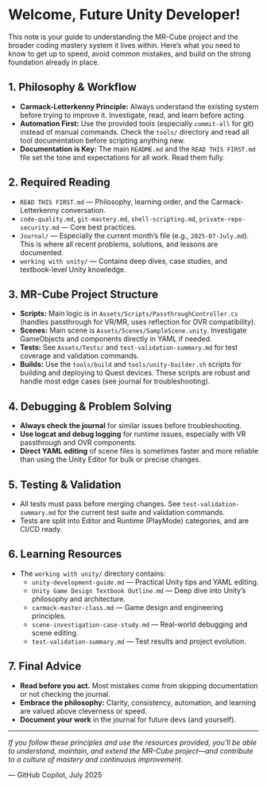 # Welcome, Future Unity Developer!

This note is your guide to understanding the MR-Cube project and the broader coding mastery system it lives within. Here’s what you need to know to get up to speed, avoid common mistakes, and build on the strong foundation already in place.

## 1. Philosophy & Workflow
- **Carmack-Letterkenny Principle:** Always understand the existing system before trying to improve it. Investigate, read, and learn before acting.
- **Automation First:** Use the provided tools (especially `commit-all` for git) instead of manual commands. Check the `tools/` directory and read all tool documentation before scripting anything new.
- **Documentation is Key:** The main `README.md` and the `READ THIS FIRST.md` file set the tone and expectations for all work. Read them fully.

## 2. Required Reading
- `READ THIS FIRST.md` — Philosophy, learning order, and the Carmack-Letterkenny conversation.
- `code-quality.md`, `git-mastery.md`, `shell-scripting.md`, `private-repo-security.md` — Core best practices.
- `Journal/` — Especially the current month’s file (e.g., `2025-07-July.md`). This is where all recent problems, solutions, and lessons are documented.
- `working with unity/` — Contains deep dives, case studies, and textbook-level Unity knowledge.

## 3. MR-Cube Project Structure
- **Scripts:** Main logic is in `Assets/Scripts/PassthroughController.cs` (handles passthrough for VR/MR, uses reflection for OVR compatibility).
- **Scenes:** Main scene is `Assets/Scenes/SampleScene.unity`. Investigate GameObjects and components directly in YAML if needed.
- **Tests:** See `Assets/Tests/` and `test-validation-summary.md` for test coverage and validation commands.
- **Builds:** Use the `tools/build` and `tools/unity-builder.sh` scripts for building and deploying to Quest devices. These scripts are robust and handle most edge cases (see journal for troubleshooting).

## 4. Debugging & Problem Solving
- **Always check the journal** for similar issues before troubleshooting.
- **Use logcat and debug logging** for runtime issues, especially with VR passthrough and OVR components.
- **Direct YAML editing** of scene files is sometimes faster and more reliable than using the Unity Editor for bulk or precise changes.

## 5. Testing & Validation
- All tests must pass before merging changes. See `test-validation-summary.md` for the current test suite and validation commands.
- Tests are split into Editor and Runtime (PlayMode) categories, and are CI/CD ready.

## 6. Learning Resources
- The `working with unity/` directory contains:
  - `unity-development-guide.md` — Practical Unity tips and YAML editing.
  - `Unity Game Design Textbook Outline.md` — Deep dive into Unity’s philosophy and architecture.
  - `carmack-master-class.md` — Game design and engineering principles.
  - `scene-investigation-case-study.md` — Real-world debugging and scene editing.
  - `test-validation-summary.md` — Test results and project evolution.

## 7. Final Advice
- **Read before you act.** Most mistakes come from skipping documentation or not checking the journal.
- **Embrace the philosophy:** Clarity, consistency, automation, and learning are valued above cleverness or speed.
- **Document your work** in the journal for future devs (and yourself).

---

*If you follow these principles and use the resources provided, you’ll be able to understand, maintain, and extend the MR-Cube project—and contribute to a culture of mastery and continuous improvement.*

— GitHub Copilot, July 2025
